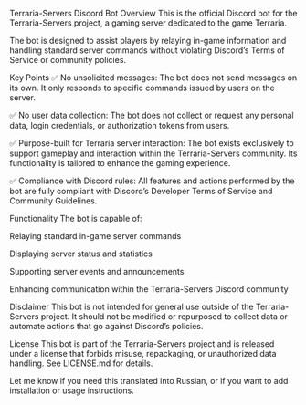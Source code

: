 Terraria-Servers Discord Bot
Overview
This is the official Discord bot for the Terraria-Servers project, a gaming server dedicated to the game Terraria.

The bot is designed to assist players by relaying in-game information and handling standard server commands without violating Discord’s Terms of Service or community policies.

Key Points
✅ No unsolicited messages:
The bot does not send messages on its own. It only responds to specific commands issued by users on the server.

✅ No user data collection:
The bot does not collect or request any personal data, login credentials, or authorization tokens from users.

✅ Purpose-built for Terraria server interaction:
The bot exists exclusively to support gameplay and interaction within the Terraria-Servers community. Its functionality is tailored to enhance the gaming experience.

✅ Compliance with Discord rules:
All features and actions performed by the bot are fully compliant with Discord’s Developer Terms of Service and Community Guidelines.

Functionality
The bot is capable of:

Relaying standard in-game server commands

Displaying server status and statistics

Supporting server events and announcements

Enhancing communication within the Terraria-Servers Discord community

Disclaimer
This bot is not intended for general use outside of the Terraria-Servers project. It should not be modified or repurposed to collect data or automate actions that go against Discord’s policies.

License
This bot is part of the Terraria-Servers project and is released under a license that forbids misuse, repackaging, or unauthorized data handling. See LICENSE.md for details.

Let me know if you need this translated into Russian, or if you want to add installation or usage instructions.
